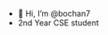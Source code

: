 - 👋 Hi, I’m @bochan7
- 2nd Year CSE student 

<!---
bochan7/bochan7 is a ✨ special ✨ repository because its `README.md` (this file) appears on your GitHub profile.
You can click the Preview link to take a look at your changes.
--->
